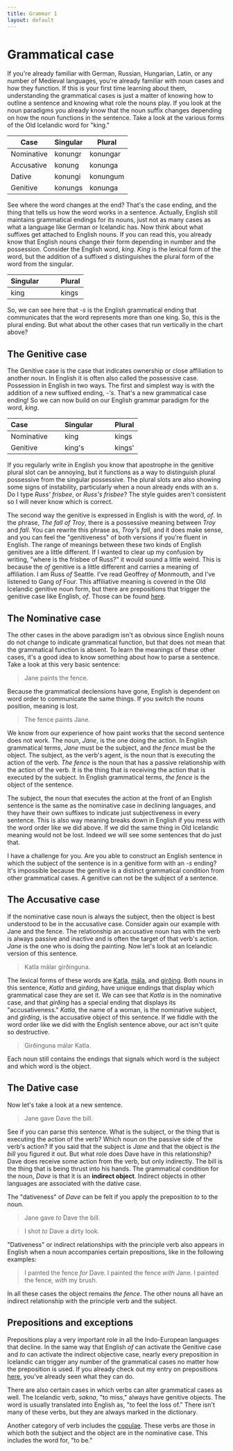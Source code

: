 ```yaml
---
title: Grammar 1
layout: default
---
```


# Grammatical case

If you're already familiar with German, Russian, Hungarian, Latin, or any number of Medieval languages, you're already familiar with noun cases and how they function. If this is your first time learning about them, understanding the grammatical cases is just a matter of knowing how to outline a sentence and knowing what role the nouns play. If you look at the noun paradigms you already know that the noun suffix changes depending on how the noun functions in the sentence. Take a look at the various forms of the Old Icelandic word for "king."

Case | Singular | Plural
-----------------|----------|--------
Nominative       | konungr  | konungar
Accusative    	 | konung   | konunga
Dative           | konungi  | konungum
Genitive         | konungs  | konunga

See where the word changes at the end? That's the case ending, and the thing that tells us how the word works in a sentence. Actually, English still maintains grammatical endings for its nouns, just not as many cases as what a language like German or Icelandic has. Now think about what suffixes get attached to English nouns. If you can read this, you already know that English nouns change their form depending in number and the possession. Consider the English word, _king_. _King_ is the lexical form of the word, but the addition of a suffixed _s_ distinguishes the plural form of the word from the singular.

| Singular  &nbsp; &nbsp; &nbsp; &nbsp; | Plural |
|---------|--------|
| king    | kings  |

So, we can see here that _-s_ is the English grammatical ending that communicates that the word represents more than one king. So, this is the plural ending. But what about the other cases that run vertically in the chart above?

## The Genitive case

The Genitive case is the case that indicates ownership or close affiliation to another noun. In English it is often also called the possessive case. Possession in English in two ways. The first and simplest way is with the addition of a new suffixed ending, _-'s_. That's a new grammatical case ending! So we can now build on our English grammar paradigm for the word, _king_. 

| Case &nbsp; &nbsp; &nbsp; &nbsp; &nbsp; &nbsp; &nbsp; &nbsp; | Singular &nbsp; &nbsp; &nbsp; &nbsp; | Plural |
|:-----------------|:----------|:--------|
| Nominative | king | kings  |
| Genitive | king's | kings' |

If you regularly write in English you know that apostrophe in the genitive plural slot can be annoying, but it functions as a way to distinguish plural possessive from the singular possessive. The plural slots are also showing some signs of instability, particularly when a noun already ends with an _s_. Do I type _Russ' frisbee_, or _Russ's frisbee_? The style guides aren't consistent so I will never know which is correct. 

The second way the genitive is expressed in English is with the word, _of_. In the phrase, _The fall of Troy_, there is a possessive meaning between _Troy_ and _fall_. You can rewrite this phrase as, _Troy's fall_, and it does make sense, and you can feel the "genitiveness" of both versions if you're fluent in English. The range of meanings between these two kinds of English genitives are a little different. If I wanted to clear up my confusion by writing, "where is the frisbee of Russ?" it would sound a little weird. This is because the _of_ genitive is a little different and carries a meaning of affiliation. I am Russ _of_ Seattle. I've read Geoffrey _of_ Monmouth, and I've listened to Gang _of_ Four. This affiliative meaning is covered in the Old Icelandic genitive noun form, but there are prepositions that trigger the genitive case like English, _of_. Those can be found [here](http://rcblack.net/grammar/prepositions/).

## The Nominative case

The other cases in the above paradigm isn't as obvious since English nouns do not change to indicate grammatical function, but that does not mean that the grammatical function is absent. To learn the meanings of these other cases, it's a good idea to know something about how to parse a sentence. Take a look at this very basic sentence:

> Jane paints the fence.

Because the grammatical declensions have gone, English is dependent on word order to communicate the same things. If you switch the nouns position, meaning is lost.

> The fence paints Jane.

We know from our experience of how paint works that the second sentence does not work. The noun, _Jane_, is the one doing the action. In English grammatical terms, _Jane_ must be the subject, and _the fence_ must be the object. The subject, as the verb's agent, is the noun that is executing the action of the verb. _The fence_ is the noun that has a passive relationship with the action of the verb. It is the thing that is receiving the action that is executed by the subject. In English grammatical terms, _the fence_ is the object of the sentence. 

The subject, the noun that executes the action at the front of an English sentence is the same as the nominative case in declining languages, and they have their own suffixes to indicate just subjectiveness in every sentence. This is also way meaning breaks down in English if you mess with the word order like we did above. If we did the same thing in Old Icelandic meaning would not be lost. Indeed we will see some sentences that do just that.

I have a challenge for you. Are you able to construct an English sentence in which the subject of the sentence is in a genitive form with an _-s_ ending? It's impossible because the genitive is a distinct grammatical condition from other grammatical cases. A genitive can not be the subject of a sentence.

## The Accusative case

If the nominative case noun is always the subject, then the object is best understood to be in the accusative case. Consider again our example with Jane and the fence. The relationship an accusative noun has with the verb is always passive and inactive and is often the target of that verb's action. _Jane_ is the one who is doing the painting. Now let's look at an Icelandic version of this sentence.

> Katla málar girðinguna.

The lexical forms of these words are [Katla](https://en.wiktionary.org/wiki/Katla), [mála](https://en.wiktionary.org/wiki/m%C3%A1la), and [girðing](https://en.wiktionary.org/wiki/gir%C3%B0ing). Both nouns in this sentence, _Katla_ and _girðing_, have unique endings that display which grammatical case they are set it. We can see that _Katla_ is in the nominative case, and that _girðing_ has a special ending that displays its "accusativeness." _Katla_, the name of a woman, is the nominative subject, and _girðing_, is the accusative object of this sentence. If we fiddle with the word order like we did with the English sentence above, our act isn't quite so destructive. 

> Girðinguna málar Katla.

Each noun still contains the endings that signals which word is the subject and which word is the object.

## The Dative case

Now let's take a look at a new sentence.

> Jane gave Dave the bill.

See if you can parse this sentence. What is the subject, or the thing that is executing the action of the verb? Which noun on the passive side of the verb's action? If you said that the subject is _Jane_ and that the object is _the bill_ you figured it out. But what role does Dave have in this relationship? Dave does receive some action from the verb, but only indirectly. The bill is the thing that is being thrust into his hands. The grammatical condition for the noun, _Dave_ is that it is an **indirect object**. Indirect objects in other languages are associated with the dative case. 

The "dativeness" of _Dave_ can be felt if you apply the preposition _to_ to the noun. 

> Jane gave _to_ Dave the bill.

> I shot _to_ Dave a dirty look. 

"Dativeness" or indirect relationships with the principle verb also appears in English when a noun accompanies certain prepositions, like in the following examples:

> I painted the fence _for_ Dave.
> I painted the fence _with_ Jane.
> I painted the fence, _with_ my brush.

In all these cases the object remains _the fence_. The other nouns all have an indirect relationship with the principle verb and the subject.

## Prepositions and exceptions

Prepositions play a very important role in all the Indo-European languages that decline. In the same way that English _of_ can activate the Genitive case and _to_ can activate the indirect objective case, nearly every preposition in Icelandic can trigger any number of the grammatical cases no matter how the preposition is used. If you already check out my entry on prepositions [here](http://rcblack.net/grammar/prepositions/), you've already seen what they can do. 

There are also certain cases in which verbs can alter grammatical cases as well. The Icelandic verb, _sakna_, "to miss," always have genitive objects. The word is usually translated into English as, "to feel the loss of." There isn't many of these verbs, but they are always marked in the dictionary.

Another category of verb includes the [copulae](http://rcblack.net/grammar/copula/). These verbs are those in which both the subject and the object are in the nominative case. This includes the word for, "to be."
